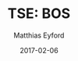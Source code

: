 ---
type: "report"
paper: "BOS_Matthias_Eyford.pdf"
author: "Matthias Eyford"
company: "AirBoss of America Corp."
date: "2017-02-06"
summary: "AirBoss of America is an Ontario based holding company, which,
through its various wholly owned subsidiaries, engages in the
procurement, development and sale of rubber-based products.
AirBoss operates in three main product categories: rubber
compounding, engineered products and automotive. With
regards to operations, AirBoss primarily serves the
transportation, defense, and resource industries in North
America and Europe; they are the second largest in North
America."
title: "TSE: BOS"
---
